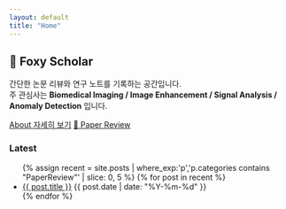 ```yaml
---
layout: default
title: "Home"
---
```


## 🦊 Foxy Scholar

간단한 논문 리뷰와 연구 노트를 기록하는 공간입니다.  
주 관심사는 **Biomedical Imaging / Image Enhancement / Signal Analysis / Anomaly Detection** 입니다.

<div class="tag-buttons">
  <a class="btn" href="{{ '/about/' | relative_url }}">About 자세히 보기</a>
  <a class="btn" href="{{ '/reviews/' | relative_url }}">🧠 Paper Review</a>
</div>

### Latest
<ul class="paper-list">
{% assign recent = site.posts | where_exp:'p','p.categories contains "PaperReview"' | slice: 0, 5 %}
{% for post in recent %}
  <li>
    <a class="post-link" href="{{ post.url | relative_url }}">{{ post.title }}</a>
    <time>{{ post.date | date: "%Y-%m-%d" }}</time>
  </li>
{% endfor %}
</ul>
